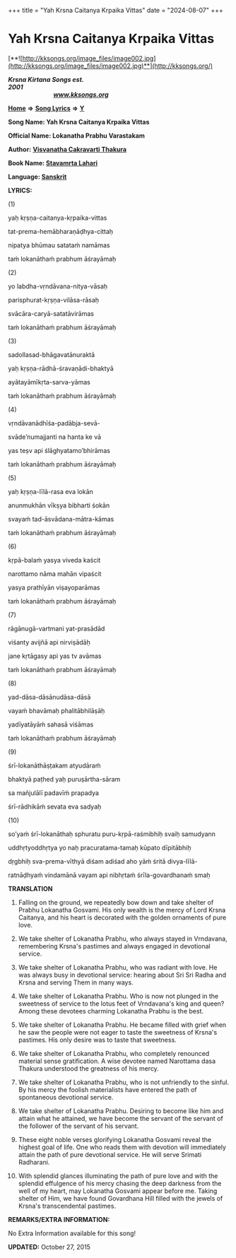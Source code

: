 +++
title = "Yah Krsna Caitanya Krpaika Vittas"
date = "2024-08-07"
+++

# Yah Krsna Caitanya Krpaika Vittas
[**![http://kksongs.org/image_files/image002.jpg](http://kksongs.org/image_files/image002.jpg)**](http://kksongs.org/)

**_Krsna Kirtana Songs est. 2001_**                                                                                                                                                 **_www.kksongs.org_**

[**Home**](http://kksongs.org/) **⇒** [**Song Lyrics**](http://kksongs.org/lyrics.html) **⇒** [**Y**](http://kksongs.org/songs/song_y.html)

**Song Name: Yah Krsna Caitanya Krpaika Vittas**

**Official Name: Lokanatha Prabhu Varastakam**

**Author:** [**Visvanatha Cakravarti Thakura**](http://kksongs.org/authors/list/vct.html)

**Book Name: [Stavamrta Lahari](http://kksongs.org/authors/literature/stavamrta_lahari.html)**

**Language: [Sanskrit](http://kksongs.org/language/list/sanskrit.html)**

**LYRICS:**

(1)

yaḥ kṛṣṇa-caitanya-kṛpaika-vittas

tat-prema-hemābharaṇāḍhya-cittaḥ

nipatya bhūmau satataḿ namāmas

taḿ lokanāthaḿ prabhum āśrayāmaḥ

(2)

yo labdha-vṛndāvana-nitya-vāsaḥ

parisphurat-kṛṣṇa-vilāsa-rāsaḥ

svācāra-caryā-satatāvirāmas

taḿ lokanāthaḿ prabhum āśrayāmaḥ

(3)

sadollasad-bhāgavatānuraktā

yaḥ kṛṣṇa-rādhā-śravaṇādi-bhaktyā

ayātayāmīkṛta-sarva-yāmas

taḿ lokanāthaḿ prabhum āśrayāmaḥ

(4)

vṛndāvanādhīśa-padābja-sevā-

svāde’numajjanti na hanta ke vā

yas teṣv api ślāghyatamo’bhirāmas

taḿ lokanāthaḿ prabhum āśrayāmaḥ

(5)

yaḥ kṛṣṇa-līlā-rasa eva lokān

anunmukhān vīkṣya bibharti śokān

svayaḿ tad-āsvādana-mātra-kāmas

taḿ lokanāthaḿ prabhum āśrayāmaḥ

(6)

kṛpā-balaḿ yasya viveda kaścit

narottamo nāma mahān vipaścit

yasya prathīyān viṣayoparāmas

taḿ lokanāthaḿ prabhum āśrayāmaḥ

(7)

rāgānugā-vartmani yat-prasādād

viśanty avijñā api nirviṣādāḥ

jane kṛtāgasy api yas tv avāmas

taḿ lokanāthaḿ prabhum āśrayāmaḥ

(8)

yad-dāsa-dāsānudāsa-dāsā

vayaḿ bhavāmaḥ phalitābhilāṣāḥ

yadīyatāyāḿ sahasā viśāmas

taḿ lokanāthaḿ prabhum āśrayāmaḥ

(9)

śrī-lokanāthāṣṭakam atyudāraḿ

bhaktyā paṭhed yaḥ puruṣārtha-sāram

sa mañjulālī padavīḿ prapadya

śrī-rādhikāḿ sevata eva sadyaḥ

(10)

so’yaḿ śrī-lokanāthaḥ sphuratu puru-kṛpā-raśmibhiḥ svaiḥ samudyann

uddhṛtyoddhṛtya yo naḥ pracuratama-tamaḥ kūpato dīpitābhiḥ

dṛgbhiḥ sva-prema-vīthyā diśam adiśad aho yāḿ śritā divya-līlā-

ratnāḍhyaḿ vindamānā vayam api nibhṛtaḿ śrīla-govardhanaḿ smaḥ

**TRANSLATION**

1) Falling on the ground, we repeatedly bow down and take shelter of Prabhu Lokanatha Gosvami. His only wealth is the mercy of Lord Krsna Caitanya, and his heart is decorated with the golden ornaments of pure love.

2) We take shelter of Lokanatha Prabhu, who always stayed in Vrndavana, remembering Krsna's pastimes and always engaged in devotional service.

3) We take shelter of Lokanatha Prabhu, who was radiant with love. He was always busy in devotional service: hearing about Sri Sri Radha and Krsna and serving Them in many ways.

4) We take shelter of Lokanatha Prabhu. Who is now not plunged in the sweetness of service to the lotus feet of Vrndavana's king and queen? Among these devotees charming Lokanatha Prabhu is the best.

5) We take shelter of Lokanatha Prabhu. He became filled with grief when he saw the people were not eager to taste the sweetness of Krsna's pastimes. His only desire was to taste that sweetness.

6) We take shelter of Lokanatha Prabhu, who completely renounced material sense gratification. A wise devotee named Narottama dasa Thakura understood the greatness of his mercy.

7) We take shelter of Lokanatha Prabhu, who is not unfriendly to the sinful. By his mercy the foolish materialists have entered the path of spontaneous devotional service.

8) We take shelter of Lokanatha Prabhu. Desiring to become like him and attain what he attained, we have become the servant of the servant of the follower of the servant of his servant.

9) These eight noble verses glorifying Lokanatha Gosvami reveal the highest goal of life. One who reads them with devotion will immediately attain the path of pure devotional service. He will serve Srimati Radharani.

10) With splendid glances illuminating the path of pure love and with the splendid effulgence of his mercy chasing the deep darkness from the well of my heart, may Lokanatha Gosvami appear before me. Taking shelter of Him, we have found Govardhana Hill filled with the jewels of Krsna's transcendental pastimes.

**REMARKS/EXTRA INFORMATION:**

No Extra Information available for this song!

**UPDATED:** October 27, 2015